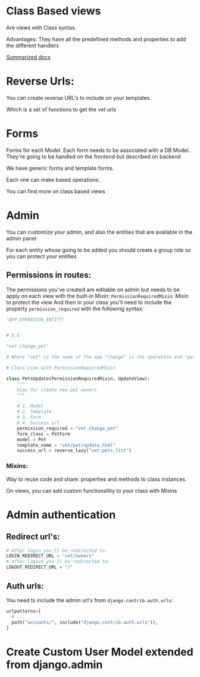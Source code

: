 # Class Based views

Are views with Class syntas.

Advantages: They have all the predefined methods and properties to add the different handlers


[Summarized docs](https://ccbv.co.uk/)




# Reverse Urls:

You can create reverse URL's to include on your templates.

Which is a set of functions to get the vet urls


# Forms

Forms for each Model. Each form needs to be associated with a DB Model. They're going to be handled on the frontend but described on backend

We have generic forms and template forms.

Each one can make based operations.

You can find more on class based views


# Admin

You can customize your admin, and also the entities that are available in the admin panel

For each entity whose going to be added you should create a group role so you can protect your entities

## Permissions in routes:

The permissions you've created are editable on admin but needs to be apply on each view with the built-in Mixin: `PermissionRequiredMixin`.
Mixin to protect the view 
And then in your class you'll need to include the property `permission_required` with the following syntax: 

````python
"APP.OPERATION_ENTITY"


# E.G

"vet.change_pet"

# Where "vet" is the name of the app "change" is the operation and "pet" is the entity
````

````python 
# Class view with PermissionRequiredMixin

class PetsUpdate(PermissionRequiredMixin, UpdateView):
    """
    View for create new pet owners
    """

    # 1. Model
    # 2. Template
    # 3. Form
    # 4. Success url
    permission_required = "vet.change_pet"
    form_class = PetForm
    model = Pet
    template_name = "vet/pet/update.html"
    success_url = reverse_lazy("vet:pets_list")

````


### Mixins:
Way to reuse code and share: properties and methods to class instances.

On views, you can add custom functionallity to your class with Mixins


# Admin authentication

## Redirect url's:

````python
# After login you'll be redirected to:
LOGIN_REDIRECT_URL = "vet/owners"
# After logout you'll be redirected to:
LOGOUT_REDIRECT_URL = "/"
````
## Auth urls:

You need to include the admin url's from `django.contrib.auth.urls`:

````python
urlpatterns=[
  # ...
  path("accounts/", include("django.contrib.auth.urls")),
]
````



# Create Custom User Model extended from django.admin